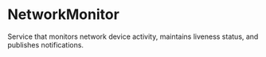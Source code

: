 # NetworkMonitor
Service that monitors network device activity, maintains liveness status, and publishes notifications.

